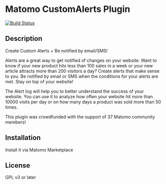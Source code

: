 # Matomo CustomAlerts Plugin 

[![Build Status](https://travis-ci.org/matomo-org/plugin-CustomAlerts.png?branch=4.x-dev)](https://travis-ci.org/matomo-org/plugin-CustomAlerts)
## Description

Create Custom Alerts + Be notified by email/SMS!

Alerts are a great way to get notified of changes on your website. Want to know if your new product hits less than 100 sales in a week or your new article attracts more than 200 visitors a day? Create alerts that make sense to you. Be notified by email or SMS when the conditions for your alerts are met. Stay on top of your website!

The Alert log will help you to better understand the success of your website. You can use it to analyze how often your website hit more than 10000 visits per day or on how many days a product was sold more than 50 times.

This plugin was crowdfunded with the support of 37 Matomo community members!

## Installation

Install it via Matomo Marketplace

## License

GPL v3 or later
